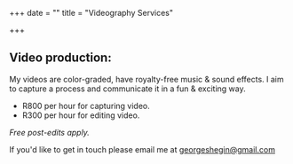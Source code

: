 +++
date = ""
title = "Videography Services"

+++
## Video production:

My videos are color-graded, have royalty-free music & sound effects. I aim to capture a process and communicate it in a fun & exciting way.

* R800 per hour for capturing video.
* R300 per hour for editing video.

_Free post-edits apply._

If you'd like to get in touch please email me at georgeshegin@gmail.com